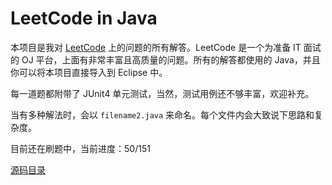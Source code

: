 ﻿LeetCode in Java
================
本项目是我对 [LeetCode](https://oj.leetcode.com) 上的问题的所有解答。LeetCode 是一个为准备 IT 面试的 OJ 平台，上面有非常丰富且高质量的问题。所有的解答都使用的 Java，并且你可以将本项目直接导入到 Eclipse 中。

每一道题都附带了 JUnit4 单元测试，当然，测试用例还不够丰富，欢迎补充。

当有多种解法时，会以 `filename2.java` 来命名。每个文件内会大致说下思路和复杂度。

目前还在刷题中，当前进度：50/151

[源码目录](https://github.com/wuchong/leetcode_in_java/tree/master/src)
